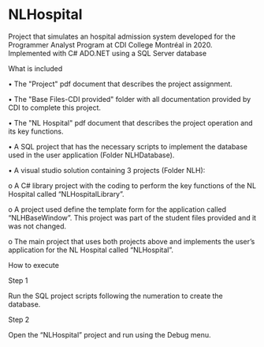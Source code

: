 # NLHospital
Project that simulates an hospital admission system developed for the Programmer Analyst Program at CDI College Montréal in 2020.
Implemented with C# ADO.NET using a SQL Server database

What is included

• The "Project" pdf document that describes the project assignment.

• The "Base Files-CDI provided" folder with all documentation provided by CDI to complete this project.

• The "NL Hospital" pdf document that describes the project operation and its key functions.

•	A SQL project that has the necessary scripts to implement the database used in the user application (Folder NLHDatabase).

•	A visual studio solution containing 3 projects (Folder NLH): 

  o	A C# library project with the coding to perform the key functions of the NL Hospital called “NLHospitalLibrary”.

  o	A project used define the template form for the application called “NLHBaseWindow”. This project was part of the student files provided and it was not changed.

  o	The main project that uses both projects above and implements the user’s application for the NL Hospital called “NLHospital”.

How to execute

Step 1

Run the SQL project scripts following the numeration to create the database.

Step 2

Open the “NLHospital” project and run using the Debug menu.
